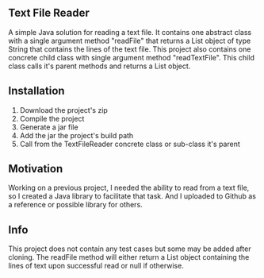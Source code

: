 <h2>Text File Reader</h2>
A simple Java solution for reading a text file. It contains one abstract class with a single argument method "readFile" that returns a List object of type String that contains the lines of the text file. This project also contains one concrete child class with single argument method "readTextFile". This child class calls it's parent methods and returns a List object.

<h2>Installation</h2>
<ol>
  <li>Download the project's zip</li>
  <li>Compile the project</li>
  <li>Generate a jar file</li>
  <li>Add the jar the project's build path</li>
  <li>Call from the TextFileReader concrete class or sub-class it's parent</li>
</ol>

<h2>Motivation</h2>
Working on a previous project, I needed the ability to read from a text file, so I created a Java library to facilitate that task. And I uploaded to Github as a reference or possible library for others.

<h2>Info</h2>
This project does not contain any test cases but some may be added after cloning. The readFile method will either return a List object containing the lines of text upon successful read or null if otherwise.

